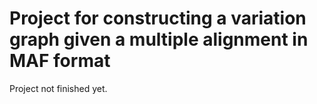 # Project for constructing a variation graph given a multiple alignment in MAF format

Project not finished yet.
